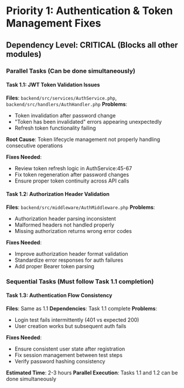 # Priority 1: Authentication & Token Management Fixes

## Dependency Level: CRITICAL (Blocks all other modules)

### Parallel Tasks (Can be done simultaneously)

#### Task 1.1: JWT Token Validation Issues
**Files**: `backend/src/services/AuthService.php`, `backend/src/handlers/AuthHandler.php`
**Problems**:
- Token invalidation after password change
- "Token has been invalidated" errors appearing unexpectedly
- Refresh token functionality failing

**Root Cause**: Token lifecycle management not properly handling consecutive operations

**Fixes Needed**:
- Review token refresh logic in AuthService:45-67
- Fix token regeneration after password changes
- Ensure proper token continuity across API calls

#### Task 1.2: Authorization Header Validation
**Files**: `backend/src/middleware/AuthMiddleware.php`
**Problems**:
- Authorization header parsing inconsistent
- Malformed headers not handled properly
- Missing authorization returns wrong error codes

**Fixes Needed**:
- Improve authorization header format validation
- Standardize error responses for auth failures
- Add proper Bearer token parsing

### Sequential Tasks (Must follow Task 1.1 completion)

#### Task 1.3: Authentication Flow Consistency
**Files**: Same as 1.1
**Dependencies**: Task 1.1 complete
**Problems**:
- Login test fails intermittently (401 vs expected 200)
- User creation works but subsequent auth fails

**Fixes Needed**:
- Ensure consistent user state after registration
- Fix session management between test steps
- Verify password hashing consistency

**Estimated Time**: 2-3 hours
**Parallel Execution**: Tasks 1.1 and 1.2 can be done simultaneously